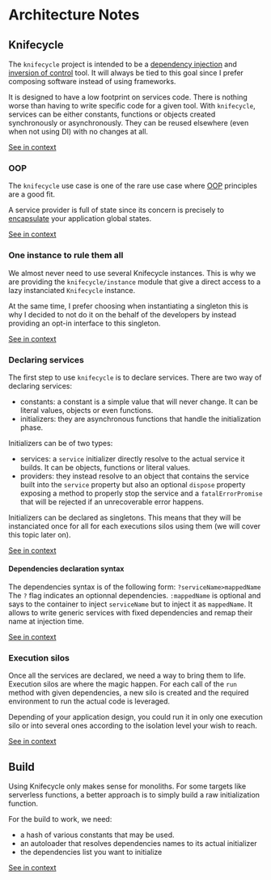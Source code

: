 <!--
# This file is automatically generated by the `jsarch`
# module. Do not change it elsewhere, changes would
# be overriden.
-->
# Architecture Notes



## Knifecycle

The `knifecycle` project is intended to be a [dependency
 injection](https://en.wikipedia.org/wiki/Dependency_injection)
 and [inversion of control](https://en.wikipedia.org/wiki/Inversion_of_control)
 tool. It will always be tied to this goal since I prefer
 composing software instead of using frameworks.

It is designed to have a low footprint on services code.
 There is nothing worse than having to write specific code for
 a given tool. With `knifecycle`, services can be either constants,
 functions or objects created synchronously or asynchronously. They
 can be reused elsewhere (even when not using DI) with no changes
 at all.

[See in context](./src/index.js#L34-L48)



### OOP

The `knifecycle` use case is one of the rare use case where
 [OOP](https://en.wikipedia.org/wiki/Object-oriented_programming)
 principles are a good fit.

A service provider is full of state since its concern is
 precisely to
 [encapsulate](https://en.wikipedia.org/wiki/Encapsulation_(computer_programming))
 your application global states.

[See in context](./src/index.js#L50-L59)



### One instance to rule them all

We almost never need to use several Knifecycle instances.
 This is why we are providing the `knifecycle/instance`
 module that give a direct access to a lazy instanciated
 `Knifecycle` instance.

At the same time, I prefer choosing when instantiating a
 singleton this is why I decided to not do it on the behalf
 of the developers by instead providing an opt-in interface
 to this singleton.

[See in context](./src/instance.js#L1-L12)



### Declaring services

The first step to use `knifecycle` is to declare
 services. There are two way of declaring services:
- constants: a constant is a simple value that will
 never change. It can be literal values, objects
 or even functions.
- initializers: they are asynchronous functions
 that handle the initialization phase.

Initializers can be of two types:
- services: a `service` initializer directly
 resolve to the actual service it builds. It can
 be objects, functions or literal values.
- providers: they instead resolve to an object that
 contains the service built into the `service` property
 but also an optional `dispose` property exposing a
 method to properly stop the service and a
 `fatalErrorPromise` that will be rejected if an
 unrecoverable error happens.

 Initializers can be declared as singletons. This means
  that they will be instanciated once for all for each
  executions silos using them (we will cover this
  topic later on).

[See in context](./src/index.js#L129-L154)



#### Dependencies declaration syntax

The dependencies syntax is of the following form:
 `?serviceName>mappedName`
The `?` flag indicates an optionnal dependencies.
 `:mappedName` is optional and says to the container to
 inject `serviceName` but to inject it as `mappedName`.
 It allows to write generic services with fixed
 dependencies and remap their name at injection time.

[See in context](./src/util.js#L360-L369)



### Execution silos

Once all the services are declared, we need a way to bring
 them to life. Execution silos are where the magic happen.
 For each call of the `run` method with given dependencies,
 a new silo is created and the required environment to
 run the actual code is leveraged.

Depending of your application design, you could run it
 in only one execution silo or into several ones
 according to the isolation level your wish to reach.

[See in context](./src/index.js#L467-L477)



## Build

Using Knifecycle only makes sense for
 monoliths. For some targets like
 serverless functions, a better
 approach is to simply build a raw
 initialization function.

For the build to work, we need:
- a hash of various constants that may be
 used.
- an autoloader that resolves dependencies
 names to its actual initializer
- the dependencies list you want to
 initialize

[See in context](./src/build.js#L9-L24)

